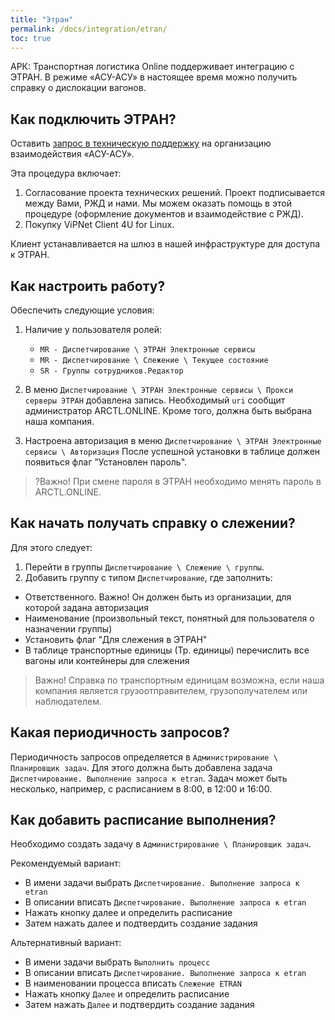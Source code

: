 ```yaml
---
title: "Этран"
permalink: /docs/integration/etran/
toc: true
---
```


АРК: Транспортная логистика Online поддерживает интеграцию с ЭТРАН.
В режиме «АСУ-АСУ» в настоящее время можно получить справку о дислокации вагонов.

## Как подключить ЭТРАН?

Оставить [запрос в техническую поддержку](https://arctl.ru/order/) на организацию взаимодействия «АСУ-АСУ».

Эта процедура включает:

1. Согласование проекта технических решений. Проект подписывается между Вами, РЖД и нами. Мы можем оказать помощь в этой процедуре (оформление документов и взаимодействие с РЖД).
2. Покупку ViPNet Client 4U for Linux.

Клиент устанавливается на шлюз в нашей инфраструктуре для доступа к ЭТРАН.

## Как настроить работу?

Обеспечить следующие условия:

1. Наличие у пользователя ролей:

    - `MR - Диспетчирование \ ЭТРАН Электронные сервисы`
    - `MR - Диспетчирование \ Слежение \ Текущее состояние`
    - `SR - Группы сотрудников.Редактор`

2. В меню `Диспетчирование \ ЭТРАН Электронные сервисы \ Прокси серверы ЭТРАН` добавлена запись.
Необходимый `uri` сообщит администратор ARCTL.ONLINE. Кроме того, должна быть выбрана наша компания.
3. Настроена авторизация в меню  `Диспетчирование \ ЭТРАН Электронные сервисы \ Авторизация`
После успешной установки в таблице должен появиться флаг "Установлен пароль".
>?Важно! При смене пароля в ЭТРАН необходимо менять пароль в ARCTL.ONLINE.

## Как начать получать справку о слежении?

Для этого следует:

1. Перейти в группы `Диспетчирование \ Слежение \ группы`.
2. Добавить группу с типом `Диспетчирование`, где заполнить:

- Ответственного. Важно! Он должен быть из организации, для которой задана авторизация
- Наименование (произвольный текст, понятный для пользователя о назначении группы)
- Установить флаг "Для слежения в ЭТРАН"
- В таблице транспортные единицы (Тр. единицы) перечислить все вагоны или контейнеры для слежения

>Важно! Справка по транспортным единицам возможна, если наша компания является грузоотправителем, грузополучателем или наблюдателем.

## Какая периодичность запросов?

Периодичность запросов определяется в `Администрирование \ Планировщик задач`.
Для этого должна быть добавлена задача `Диспетчирование. Выполнение запроса к etran`.
Задач может быть несколько, например, с расписанием в 8:00, в 12:00 и 16:00.

## Как добавить расписание выполнения?

Необходимо создать задачу в `Администрирование \ Планировщик задач`.

Рекомендуемый вариант:

- В имени задачи выбрать `Диспетчирование. Выполнение запроса к etran`
- В описании вписать `Диспетчирование. Выполнение запроса к etran`
- Нажать кнопку далее и определить расписание
- Затем нажать далее и подтвердить создание задания

Альтернативный вариант:

- В имени задачи выбрать `Выполнить процесс`
- В описании вписать `Диспетчирование. Выполнение запроса к etran`
- В наименовании процесса вписать `Слежение ETRAN`
- Нажать кнопку `Далее` и определить расписание
- Затем нажать `Далее` и подтвердить создание задания
